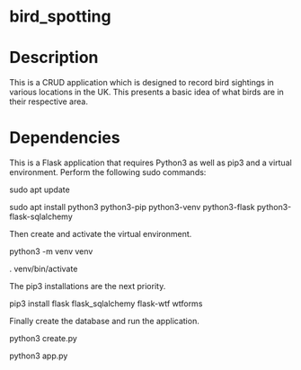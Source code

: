 # bird_spotting

# Description
This is a CRUD application which is designed to record bird sightings in various locations in the UK. This presents a basic idea of what birds are in their respective area.

# Dependencies
This is a Flask application that requires Python3 as well as pip3 and a virtual environment. Perform the following sudo commands:


sudo apt update

sudo apt install python3 python3-pip python3-venv python3-flask python3-flask-sqlalchemy


Then create and activate the virtual environment.


python3 -m venv venv

. venv/bin/activate


The pip3 installations are the next priority.


pip3 install flask flask_sqlalchemy flask-wtf wtforms


Finally create the database and run the application.


python3 create.py

python3 app.py
